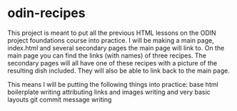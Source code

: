 # odin-recipes

This project is meant to put all the previous HTML lessons on the ODIN project foundations course into practice. 
I will be making a main page, index.html and several secondary pages the main page will link to. 
On the main page you can find the links (with names) of three recipes.
The secondary pages will all have one of these recipes with a picture of the resulting dish included. They will also be able to link back to the main page.

This means I will be putting the following things into practice:
base html boilerplate writing
attributing links and images
writing and very basic layouts
git commit message writing
